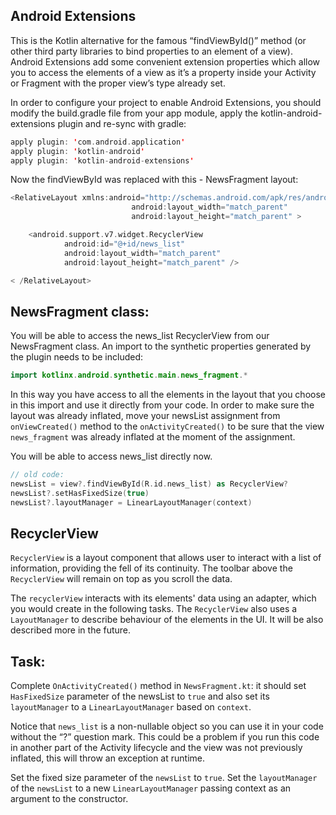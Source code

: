 Android Extensions
------------------

This is the Kotlin alternative for the famous “findViewById()” method (or other third party libraries to bind properties to an element of a view). Android Extensions add some convenient extension properties which allow you to access the elements of a view as it’s a property inside your Activity or Fragment with the proper view’s type already set.

In order to configure your project to enable Android Extensions, you should modify the build.gradle file from your app module, apply the kotlin-android-extensions plugin and re-sync with gradle:


```kotlin
apply plugin: 'com.android.application'
apply plugin: 'kotlin-android'
apply plugin: 'kotlin-android-extensions'
```      
Now the findViewById was replaced with this - NewsFragment layout:


```kotlin
<RelativeLayout xmlns:android="http://schemas.android.com/apk/res/android"
                           android:layout_width="match_parent"
                           android:layout_height="match_parent" >

    <android.support.v7.widget.RecyclerView
            android:id="@+id/news_list"
            android:layout_width="match_parent"
            android:layout_height="match_parent" />

< /RelativeLayout>
```      
NewsFragment class:
-------------------

You will be able to access the news\_list RecyclerView from our NewsFragment class. An import to the synthetic properties generated by the plugin needs to be included:


```kotlin
import kotlinx.android.synthetic.main.news_fragment.*
```      
In this way you have access to all the elements in the layout that you choose in this import and use it directly from your code. In order to make sure the layout was already inflated, move your newsList assignment from `onViewCreated()` method to the `onActivityCreated()` to be sure that the view `news_fragment` was already inflated at the moment of the assignment.

You will be able to access news_list directly now.


```kotlin
// old code:
newsList = view?.findViewById(R.id.news_list) as RecyclerView?
newsList?.setHasFixedSize(true)
newsList?.layoutManager = LinearLayoutManager(context)
```      
RecyclerView
------------


`RecyclerView` is a layout component that allows user to interact with a list of information, providing the fell of its continuity. The toolbar above the `RecyclerView` will remain on top as you scroll the data.

The `recyclerView` interacts with its elements' data using an adapter, which you would create in the following tasks. The `RecyclerView` also uses a `LayoutManager` to describe behaviour of the elements in the UI. It will be also described more in the future.

Task:
-----

Complete `OnActivityCreated()` method in `NewsFragment.kt`: it should set `HasFixedSize` parameter of the newsList to `true` and also set its `layoutManager` to a `LinearLayoutManager` based on  `context`.


Notice that `news_list` is a non-nullable object so you can use it in your code without the “?” question mark. This could be a problem if you run this code in another part of the Activity lifecycle and the view was not previously inflated, this will throw an exception at runtime.

  
Set the fixed size parameter of the `newsList` to `true`. Set the `layoutManager` of the `newsList` to a new `LinearLayoutManager` passing context as an argument to the constructor.
